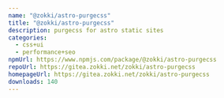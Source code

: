 ```yaml
---
name: "@zokki/astro-purgecss"
title: "@zokki/astro-purgecss"
description: purgecss for astro static sites
categories:
  - css+ui
  - performance+seo
npmUrl: https://www.npmjs.com/package/@zokki/astro-purgecss
repoUrl: https://gitea.zokki.net/zokki/astro-purgecss
homepageUrl: https://gitea.zokki.net/zokki/astro-purgecss
downloads: 140
---
```

